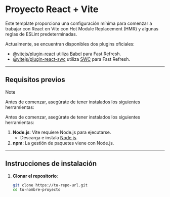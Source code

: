 # Proyecto React + Vite

Este template proporciona una configuración mínima para comenzar a trabajar con React en Vite con Hot Module Replacement (HMR) y algunas reglas de ESLint predeterminadas.

Actualmente, se encuentran disponibles dos plugins oficiales:

- [@vitejs/plugin-react](https://github.com/vitejs/vite-plugin-react/blob/main/packages/plugin-react/README.md) utiliza [Babel](https://babeljs.io/) para Fast Refresh.
- [@vitejs/plugin-react-swc](https://github.com/vitejs/vite-plugin-react-swc) utiliza [SWC](https://swc.rs/) para Fast Refresh.

---

## Requisitos previos
>[!NOTE]
>Antes de comenzar, asegúrate de tener instalados los siguientes herramientas:

Antes de comenzar, asegúrate de tener instalados los siguientes herramientas:

1. **Node.js**: Vite requiere Node.js para ejecutarse.
   - Descarga e instala [Node.js](https://nodejs.org/).
2. **npm**: La gestión de paquetes viene con Node.js.

---

## Instrucciones de instalación

1. **Clonar el repositorio**:

   ```bash
   git clone https://tu-repo-url.git
   cd tu-nombre-proyecto
